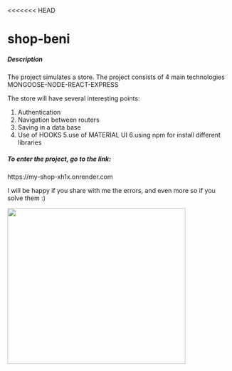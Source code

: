 <<<<<<< HEAD

<h1>shop-beni</h1>

<h5>Description</h5>

<p> The project simulates a store.
The project consists of 4 main technologies MONGOOSE-NODE-REACT-EXPRESS

The store will have several interesting points:

1. Authentication
2. Navigation between routers
3. Saving in a data base
4. Use of HOOKS 
5.use of MATERIAL UI
6.using npm for install different libraries</p>

<h5>To enter the project, go to the link: </h5>
 <p>https://my-shop-xh1x.onrender.com </p>

<p>I will be happy if you share with me the errors, and even more so if you solve them :) </p>


<img src='https://user-images.githubusercontent.com/60662036/190193304-eb6e8208-8e21-49a5-b088-4da863bc5cc6.png' width='400' height='350'>
